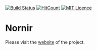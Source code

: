[![Build Status](https://travis-ci.org/DanieleDeSensi/nornir.svg?branch=master)](https://travis-ci.org/DanieleDeSensi/nornir) 
[![HitCount](http://hits.dwyl.io/DanieleDeSensi/nornir.svg)](http://hits.dwyl.io/DanieleDeSensi/nornir)
[![MIT Licence](https://badges.frapsoft.com/os/mit/mit.svg?v=103)](https://opensource.org/licenses/mit-license.php)

# Nornir
Please visit the [website](http://danieledesensi.github.io/nornir/) of the project.
